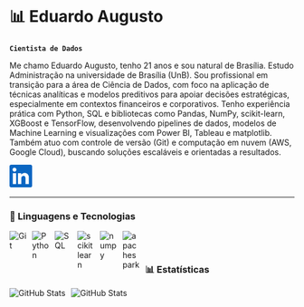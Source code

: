 # 📊 Eduardo Augusto

**`Cientista de Dados`**

Me chamo Eduardo Augusto, tenho 21 anos e sou natural de Brasília. Estudo Administração na universidade de Brasília (UnB). Sou profissional em transição para a área de Ciência de Dados, com foco na aplicação de técnicas analíticas e modelos preditivos para apoiar decisões estratégicas, especialmente em contextos financeiros e corporativos. Tenho experiência prática com Python, SQL e bibliotecas como Pandas, NumPy, scikit-learn, XGBoost e TensorFlow, desenvolvendo pipelines de dados, modelos de Machine Learning e visualizações com Power BI, Tableau e matplotlib. Também atuo com controle de versão (Git) e computação em nuvem (AWS, Google Cloud), buscando soluções escaláveis e orientadas a resultados.

<p align="left">
  <a href="https://www.linkedin.com/in/eduardo-augusto-da-silva-batista-vieira/">
    <img 
      alt="perfil linkedin" 
      title="Linkedin" 
      src="images/linkedin.png"
      width="40"
      height="40"
    />
  </a>
</p>

---

### 🤖 Linguagens e Tecnologias

<img 
    align="left" 
    alt="Git" 
    title="Git"
    width="30px" 
    style="padding-right: 10px;" 
    src="https://cdn.jsdelivr.net/gh/devicons/devicon@latest/icons/git/git-original.svg" 
/>
<img 
    align="left" 
    alt="Python" 
    title="Python"
    width="30px" 
    style="padding-right: 10px;" 
    src="https://cdn.jsdelivr.net/gh/devicons/devicon@latest/icons/python/python-original.svg" 
/>
<img 
    align="left" 
    alt="SQL" 
    title="SQL"
    width="30px" 
    style="padding-right: 10px;" 
    src="https://cdn.jsdelivr.net/gh/devicons/devicon@latest/icons/azuresqldatabase/azuresqldatabase-original.svg" />

<img 
    align="left" 
    alt="scikitlearn" 
    title="scikitlearn"
    width="30px" 
    style="padding-right: 10px;" 
    src="https://cdn.jsdelivr.net/gh/devicons/devicon@latest/icons/scikitlearn/scikitlearn-original.svg" />
    
<img 
    align="left" 
    alt="numpy" 
    title="numpy"
    width="30px" 
    style="padding-right: 10px;" 
    src="https://cdn.jsdelivr.net/gh/devicons/devicon@latest/icons/numpy/numpy-original-wordmark.svg" />
         
<img 
    align="left" 
    alt="apachespark" 
    title="apachespark"
    width="30px" 
    style="padding-right: 10px;" 
    src="https://cdn.jsdelivr.net/gh/devicons/devicon@latest/icons/apachespark/apachespark-original-wordmark.svg" />
          
<br/>
<br/>

### 📊 Estatísticas

<p>
  <img 
    align="left" 
    alt="GitHub Stats" 
    height="150" 
    style="padding-right: 10px;" 
    src="https://github-readme-stats.vercel.app/api?username=Eduardo1075&show_icons=true&theme=tokyonight&include_all_commits=true&locale=pt-br" 
  />

<img 
      align="left" 
      alt="GitHub Stats" 
      height="150" 
      src="https://github-readme-stats.vercel.app/api/top-langs/?username=eduardo1075&theme=tokyonight&layout=compact&custom_title=Tecnologias&langs_count=9" 
  />

</p>
